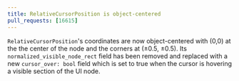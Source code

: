 ```yaml
---
title: RelativeCursorPosition is object-centered
pull_requests: [16615]
---
```


`RelativeCursorPosition`'s coordinates are now object-centered with (0,0) at the the center of the node and the corners at (±0.5, ±0.5). Its `normalized_visible_node_rect` field has been removed and replaced with a new `cursor_over: bool` field which is set to true when the cursor is hovering a visible section of the UI node.